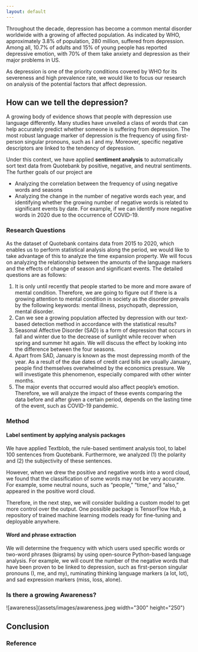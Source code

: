 ```yaml
---
layout: default
---
```


Throughout the decade, depression has become a common mental disorder worldwide with a growing of affected population. As indicated by WHO, approximately 3.8% of population, 280 million, suffered from depression. Among all, 10.7% of adults and 15% of young people has reported depressive emotion, with 70% of them take anxiety and depression as their major problems in US. 

As depression is one of the priority conditions covered by WHO for its severeness and high prevalence rate, we would like to focus our research on analysis of the potential factors that affect depression.

## How can we tell the depression?
A growing body of evidence shows that people with depression use language differently. Many studies have unveiled a class of words that can help accurately predict whether someone is suffering from depression. The most robust language marker of depression is the frequency of using first-person singular pronouns, such as I and my. Moreover, specific negative descriptors are linked to the tendency of depression.

Under this context, we have applied **sentiment analysis** to automatically sort text data from Quotebank by positive, negative, and neutral sentiments. The further goals of our project are 
- Analyzing the correlation between the frequency of using negative words and seasons 
- Analyzing the change in the number of negative words each year, and identifying whether the growing number of negative words is related to significant events by date. For example, if we can identify more negative words in 2020 due to the occurrence of COVID-19.

### Research Questions
As the dataset of Quotebank contains data from 2015 to 2020, which enables us to perform statistical analysis along the period, we would like to take advantage of this to analyze the time expansion property. We will focus on analyzing the relationship between the amounts of the language markers and the effects of change of season and significant events.  The detailed questions are as follows:  

1.	It is only until recently that people started to be more and more aware of mental condition. Therefore, we are going to figure out if there is a growing attention to mental condition in society as the disorder prevails by the following keywords: mental illness, psychopath, depression, mental disorder.
2.	Can we see a growing population affected by depression with our text-based detection method in accordance with the statistical results?
3.	Seasonal Affective Disorder (SAD) is a form of depression that occurs in fall and winter due to the decrease of sunlight while recover when spring and summer hit again. We will discuss the effect by looking into the difference between the four seasons.
4.	Apart from SAD, January is known as the most depressing month of the year. As a result of the due dates of credit card bills are usually January, people find themselves overwhelmed by the economics pressure. We will investigate this phenomenon, especially compared with other winter months.
5.	The major events that occurred would also affect people’s emotion. Therefore, we will analyze the impact of these events comparing the data before and after given a certain period, depends on the lasting time of the event, such as COVID-19 pandemic.

### Method

#### Label sentiment by applying analysis packages
We have applied Textblob, the rule-based sentiment analysis tool, to label 100 sentences from Quotebank. Furthermore, we analyzed (1) the polarity and (2) the subjectivity of these sentences.  
  
However, when we drew the positive and negative words into a word cloud, we found that the classification of some words may not be very accurate. For example, some neutral nouns, such as “people,” “time,” and “also,” appeared in the positive word cloud.  
  
Therefore, in the next step, we will consider building a custom model to get more control over the output. One possible package is TensorFlow Hub, a repository of trained machine learning models ready for fine-tuning and deployable anywhere.

#### Word and phrase extraction
We will determine the frequency with which users used specific words or two-word phrases (bigrams) by using open-source Python-based language analysis. For example, we will count the number of the negative words that have been proven to be linked to depression, such as first-person singular pronouns (I, me, and my), ruminating thinking language markers (a lot, lot), and sad expression markers (miss, loss, alone).

### Is there a growing Awareness?
![awareness](assets/images/awareness.jpeg width="300" height="250")

## Conclusion

### Reference

